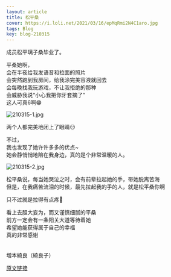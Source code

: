 ```yaml
---
layout: article
title: 松平桑
cover: https://i.loli.net/2021/03/16/epMqRmi2N4C1aro.jpg
tags: Blog
key: blog-210315
---
```


成员松平璃子桑毕业了。

平桑她啊，<br/>
会在半夜给我发语音和拉面的照片<br/>
会突然跑到我房间，给我涂完美容液就回去<br/>
会每晚找我玩游戏，不让我拒绝的那种<br/>
会威胁我说“小心我把你牙套摘了”<br/>
这人可真6啊😁
<!--more-->

![210315-1.jpg](https://i.loli.net/2021/03/16/epMqRmi2N4C1aro.jpg)

两个人都完美地闭上了眼睛😑

不过，<br/>
我也发现了她许许多多的优点~<br/>
她会静悄悄地陪在我身边，真的是个非常温暖的人。

![210315-2.jpg](https://i.loli.net/2021/03/16/9sMNpV8tHBiX5nq.jpg)

松平桑说，每当她哭泣之时，会有前辈拉起她的手，带她脱离苦海<br/>
但是，在我痛苦流泪的时候，最先拉起我的手的人，就是松平桑你啊<br/>

只不过就是拉得有点疼😬<br/>

看上去胆大妄为，而又谨慎细腻的平桑<br/>
前方一定会有一条阳关大道等待着她<br/>
希望她能获得属于自己的幸福<br/>
真的非常感谢
<br/><br/><br/>
増本綺良（綺良子）

[原文链接](https://sakurazaka46.com/s/s46/diary/detail/38162?cd=blog)